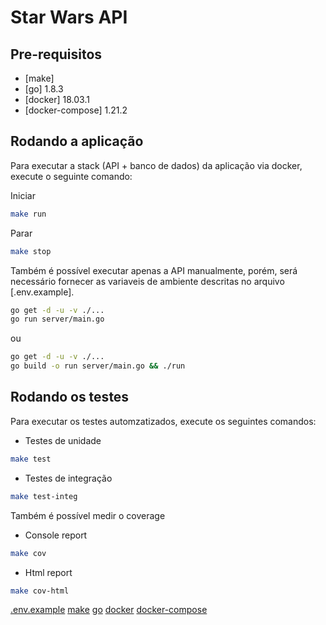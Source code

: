 # Star Wars API

## Pre-requisitos

- [make]
- [go] 1.8.3
- [docker] 18.03.1
- [docker-compose] 1.21.2

## Rodando a aplicação

Para executar a stack (API + banco de dados) da aplicação via docker, execute o seguinte comando:

Iniciar

```bash
make run
```

Parar

```bash
make stop
```

Também é possível executar apenas a API manualmente, porém, será necessário fornecer as variaveis de ambiente descritas no arquivo [.env.example].

```bash
go get -d -u -v ./...
go run server/main.go
```

ou

```bash
go get -d -u -v ./...
go build -o run server/main.go && ./run
```

## Rodando os testes

Para executar os testes automzatizados, execute os seguintes comandos:

- Testes de unidade

```bash
make test
```

- Testes de integração

```bash
make test-integ
```

Também é possível medir o coverage

- Console report

```bash
make cov
```

- Html report

```bash
make cov-html
```

[.env.example](.env.example)
[make](https://www.gnu.org/software/make/manual/make.html)
[go](https://golang.org/dl/)
[docker](https://www.docker.com/community-edition#/download)
[docker-compose](https://docs.docker.com/compose/install/)